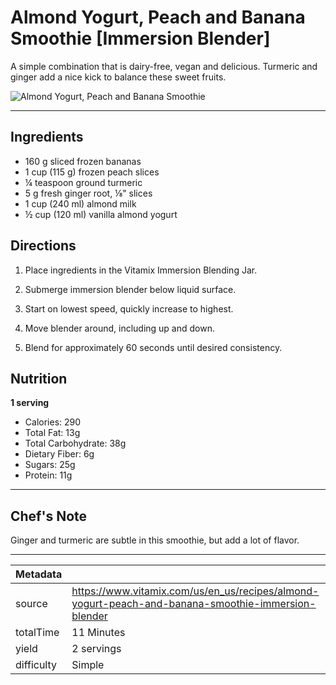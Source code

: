 # Almond Yogurt, Peach and Banana Smoothie [Immersion Blender]

A simple combination that is dairy-free, vegan and delicious. Turmeric and ginger add a nice kick to balance these sweet fruits.

![Almond Yogurt, Peach and Banana Smoothie](https://www.vitamix.com/content/dam/vitamix/home/recipes/smoothies/Almond%20Yogurt%20Peach%20Banana%20Smoothie%20470x449.png)

---

## Ingredients

- 160 g sliced frozen bananas
- 1 cup (115 g) frozen peach slices
- ¼ teaspoon ground turmeric
- 5 g fresh ginger root, ⅛" slices
- 1 cup (240 ml) almond milk
- ½ cup (120 ml) vanilla almond yogurt

## Directions

1. Place ingredients in the Vitamix Immersion Blending Jar.

2. Submerge immersion blender below liquid surface.

3. Start on lowest speed, quickly increase to highest.

4. Move blender around, including up and down.

5. Blend for approximately 60 seconds until desired consistency.

## Nutrition

**1 serving**

- Calories: 290
- Total Fat: 13g
- Total Carbohydrate: 38g
- Dietary Fiber: 6g
- Sugars: 25g
- Protein: 11g

---

## Chef's Note

Ginger and turmeric are subtle in this smoothie, but add a lot of flavor.

---

| Metadata |  |
| --- | --- |
| source | https://www.vitamix.com/us/en_us/recipes/almond-yogurt-peach-and-banana-smoothie-immersion-blender |
| totalTime | 11 Minutes |
| yield | 2 servings |
| difficulty | Simple |

